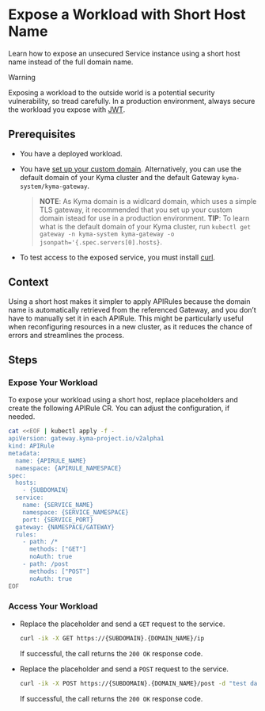 # Expose a Workload with Short Host Name

Learn how to expose an unsecured Service instance using a short host name instead of the full domain name. 

> [!WARNING]
>  Exposing a workload to the outside world is a potential security vulnerability, so tread carefully. In a production environment, always secure the workload you expose with [JWT](../../01-50-expose-and-secure-a-workload/v2alpha1/01-52-expose-and-secure-workload-jwt.md).

## Prerequisites

* You have a deployed workload.
* You have [set up your custom domain](../../01-10-setup-custom-domain-for-workload.md). Alternatively, you can use the default domain of your Kyma cluster and the default Gateway `kyma-system/kyma-gateway`.

  >**NOTE**: As Kyma domain is a widlcard domain, which uses a simple TLS gateway, it recommended that you set up your custom domain istead for use in a production environment.
  >**TIP**: To learn what is the default domain of your Kyma cluster, run  `kubectl get gateway -n kyma-system kyma-gateway -o jsonpath='{.spec.servers[0].hosts}`.

* To test access to the exposed service, you must install [curl](https://curl.se).

## Context
Using a short host makes it simpler to apply APIRules because the domain name is automatically retrieved from the referenced Gateway, and you don’t have to manually set it in each APIRule. This might be particularly useful when reconfiguring resources in a new cluster, as it reduces the chance of errors and streamlines the process.

## Steps

### Expose Your Workload
To expose your workload using a short host, replace placeholders and create the following APIRule CR. You can adjust the configuration, if needed.

```bash
cat <<EOF | kubectl apply -f -
apiVersion: gateway.kyma-project.io/v2alpha1
kind: APIRule
metadata:
  name: {APIRULE_NAME}
  namespace: {APIRULE_NAMESPACE}
spec:
  hosts:
    - {SUBDOMAIN}
  service:
    name: {SERVICE_NAME}
    namespace: {SERVICE_NAMESPACE}
    port: {SERVICE_PORT}
  gateway: {NAMESPACE/GATEWAY}
  rules:
    - path: /*
      methods: ["GET"]
      noAuth: true
    - path: /post
      methods: ["POST"]
      noAuth: true
EOF
```

### Access Your Workload

- Replace the placeholder and send a `GET` request to the service.

  ```bash
  curl -ik -X GET https://{SUBDOMAIN}.{DOMAIN_NAME}/ip
  ```
  If successful, the call returns the `200 OK` response code.

- Replace the placeholder and send a `POST` request to the service.

  ```bash
  curl -ik -X POST https://{SUBDOMAIN}.{DOMAIN_NAME}/post -d "test data"
  ```
  If successful, the call returns the `200 OK` response code.